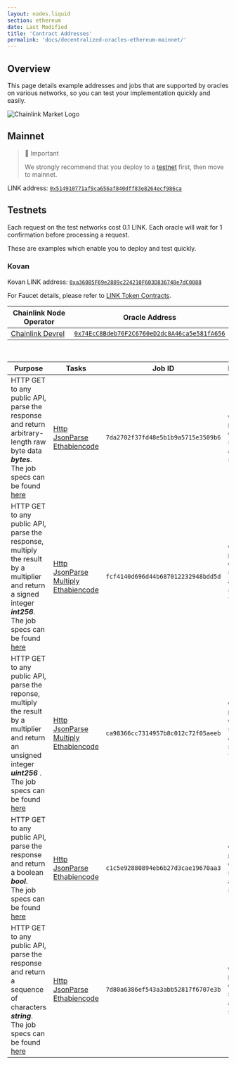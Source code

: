 ```yaml
---
layout: nodes.liquid
section: ethereum
date: Last Modified
title: 'Contract Addresses'
permalink: 'docs/decentralized-oracles-ethereum-mainnet/'
---
```


## Overview

This page details example addresses and jobs that are supported by oracles on various networks, so you can test your implementation quickly and easily.

![Chainlink Market Logo](/files/afe3efe-marketlink.jpg)

## Mainnet

> 🚧 Important
>
> We strongly recommend that you deploy to a [testnet](#testnets) first, then move to mainnet.

LINK address: <a class="erc-token-address" id="1_0x514910771af9ca656af840dff83e8264ecf986ca" href="https://etherscan.io/token/0x514910771af9ca656af840dff83e8264ecf986ca">`0x514910771af9ca656af840dff83e8264ecf986ca`</a>

## Testnets

Each request on the test networks cost 0.1 LINK. Each oracle will wait for 1 confirmation before processing a request.

These are examples which enable you to deploy and test quickly.

### Kovan

Kovan LINK address: <a class="erc-token-address" id="42_0xa36085F69e2889c224210F603D836748e7dC0088" href="https://kovan.etherscan.io/token/0xa36085F69e2889c224210F603D836748e7dC0088">`0xa36085F69e2889c224210F603D836748e7dC0088`</a>

For Faucet details, please refer to [LINK Token Contracts](../link-token-contracts/).

| Chainlink Node Operator                | Oracle Address                                                                                                                |
| -------------------------------------- | ----------------------------------------------------------------------------------------------------------------------------- |
| [Chainlink Devrel](https://chain.link) | [`0x74EcC8Bdeb76F2C6760eD2dc8A46ca5e581fA656`](https://kovan.etherscan.io/address/0x74EcC8Bdeb76F2C6760eD2dc8A46ca5e581fA656) |

<br>

| Purpose                                                                                                                                                                                                     | Tasks                                                                                                                                                                                        | Job ID                             | Parameters                                                                                      |
| ----------------------------------------------------------------------------------------------------------------------------------------------------------------------------------------------------------- | -------------------------------------------------------------------------------------------------------------------------------------------------------------------------------------------- | ---------------------------------- | ----------------------------------------------------------------------------------------------- |
| HTTP GET to any public API, parse the response and return arbitrary-length raw byte data **_bytes_**. <br> The job specs can be found [here](/docs/direct-request-get-bytes/)                               | [Http](/docs/jobs/task-types/http/)<br>[JsonParse](/docs/jobs/task-types/jsonparse/)<br>[Ethabiencode](/docs/jobs/task-types/eth-abi-encode/)                                                | `7da2702f37fd48e5b1b9a5715e3509b6` | `get` (string)<br>`path` (dot-delimited string or array of strings)                             |
| HTTP GET to any public API, parse the response, multiply the result by a multiplier and return a signed integer **_int256_**. <br> The job specs can be found [here](/docs/direct-request-get-int256/)      | [Http](/docs/jobs/task-types/http/)<br>[JsonParse](/docs/jobs/task-types/jsonparse/)<br>[Multiply](/docs/jobs/task-types/multiply/)<br>[Ethabiencode](/docs/jobs/task-types/eth-abi-encode/) | `fcf4140d696d44b687012232948bdd5d` | `get` (string)<br>`path` (dot-delimited string or array of strings)<br>`times` (int) (optional) |
| HTTP GET to any public API, parse the reponse, multiply the result by a multiplier and return an unsigned integer **_uint256_** . <br> The job specs can be found [here](/docs/direct-request-get-uint256/) | [Http](/docs/jobs/task-types/http/)<br>[JsonParse](/docs/jobs/task-types/jsonparse/)<br>[Multiply](/docs/jobs/task-types/multiply/)<br>[Ethabiencode](/docs/jobs/task-types/eth-abi-encode/) | `ca98366cc7314957b8c012c72f05aeeb` | `get` (string)<br>`path` (dot-delimited string or array of strings)<br>`times` (int) (optional) |
| HTTP GET to any public API, parse the response and return a boolean **_bool_**. <br> The job specs can be found [here](/docs/direct-request-get-bool/)                                                      | [Http](/docs/jobs/task-types/http/)<br>[JsonParse](/docs/jobs/task-types/jsonparse/)<br>[Ethabiencode](/docs/jobs/task-types/eth-abi-encode/)                                                | `c1c5e92880894eb6b27d3cae19670aa3` | `get` (string)<br>`path` (dot-delimited string or array of strings)                             |
| HTTP GET to any public API, parse the response and return a sequence of characters **_string_**. <br> The job specs can be found [here](/docs/direct-request-get-string/)                                   | [Http](/docs/jobs/task-types/http/)<br>[JsonParse](/docs/jobs/task-types/jsonparse/)<br>[Ethabiencode](/docs/jobs/task-types/eth-abi-encode/)                                                | `7d80a6386ef543a3abb52817f6707e3b` | `get` (string)<br>`path` (dot-delimited string or array of strings)                             |
